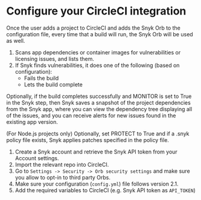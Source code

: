 # Configure your CircleCI integration

Once the user adds a project to CircleCI and adds the Snyk Orb to the configuration file, every time that a build will run, the Snyk Orb will be used as well.

1. Scans app dependencies or container images for vulnerabilities or licensing issues, and lists them.
2. If Snyk finds vulnerabilities, it does one of the following \(based on configuration\):
   * Fails the build
   * Lets the build complete

Optionally, if the build completes successfully and MONITOR is set to True in the Snyk step, then Snyk saves a snapshot of the project dependencies from the Snyk app, where you can view the dependency tree displaying all of the issues, and you can receive alerts for new issues found in the existing app version.

\(For Node.js projects only\) Optionally, set PROTECT to True and if a .snyk policy file exists, Snyk applies patches specified in the policy file.

1. Create a Snyk account and retrieve the Snyk API token from your Account settings.
2. Import the relevant repo into CircleCI.
3. Go to `Settings -> Security -> Orb security settings` and make sure you allow to opt-in to third party Orbs.
4. Make sure your configuration \(`config.yml`\) file follows version 2.1.
5. Add the required variables to CircleCI \(e.g. Snyk API token as `API_TOKEN`\)


